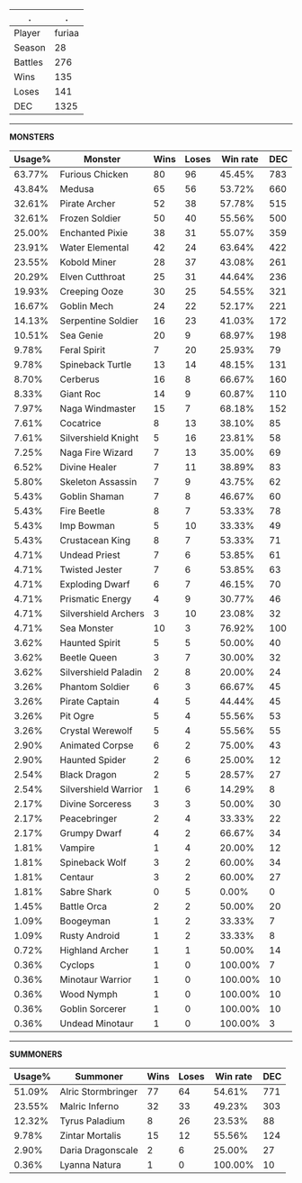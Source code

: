 .|.
|-|-
Player|furiaa
Season|28
Battles|276
Wins|135
Loses|141
DEC|1325

---
**MONSTERS**

Usage%|Monster|Wins|Loses|Win rate|DEC|
-|-|-|-|-|-|
63.77%|Furious Chicken|80|96|45.45%|783|
43.84%|Medusa|65|56|53.72%|660|
32.61%|Pirate Archer|52|38|57.78%|515|
32.61%|Frozen Soldier|50|40|55.56%|500|
25.00%|Enchanted Pixie|38|31|55.07%|359|
23.91%|Water Elemental|42|24|63.64%|422|
23.55%|Kobold Miner|28|37|43.08%|261|
20.29%|Elven Cutthroat|25|31|44.64%|236|
19.93%|Creeping Ooze|30|25|54.55%|321|
16.67%|Goblin Mech|24|22|52.17%|221|
14.13%|Serpentine Soldier|16|23|41.03%|172|
10.51%|Sea Genie|20|9|68.97%|198|
9.78%|Feral Spirit|7|20|25.93%|79|
9.78%|Spineback Turtle|13|14|48.15%|131|
8.70%|Cerberus|16|8|66.67%|160|
8.33%|Giant Roc|14|9|60.87%|110|
7.97%|Naga Windmaster|15|7|68.18%|152|
7.61%|Cocatrice|8|13|38.10%|85|
7.61%|Silvershield Knight|5|16|23.81%|58|
7.25%|Naga Fire Wizard|7|13|35.00%|69|
6.52%|Divine Healer|7|11|38.89%|83|
5.80%|Skeleton Assassin|7|9|43.75%|62|
5.43%|Goblin Shaman|7|8|46.67%|60|
5.43%|Fire Beetle|8|7|53.33%|78|
5.43%|Imp Bowman|5|10|33.33%|49|
5.43%|Crustacean King|8|7|53.33%|71|
4.71%|Undead Priest|7|6|53.85%|61|
4.71%|Twisted Jester|7|6|53.85%|63|
4.71%|Exploding Dwarf|6|7|46.15%|70|
4.71%|Prismatic Energy|4|9|30.77%|46|
4.71%|Silvershield Archers|3|10|23.08%|32|
4.71%|Sea Monster|10|3|76.92%|100|
3.62%|Haunted Spirit|5|5|50.00%|40|
3.62%|Beetle Queen|3|7|30.00%|32|
3.62%|Silvershield Paladin|2|8|20.00%|24|
3.26%|Phantom Soldier|6|3|66.67%|45|
3.26%|Pirate Captain|4|5|44.44%|45|
3.26%|Pit Ogre|5|4|55.56%|53|
3.26%|Crystal Werewolf|5|4|55.56%|55|
2.90%|Animated Corpse|6|2|75.00%|43|
2.90%|Haunted Spider|2|6|25.00%|12|
2.54%|Black Dragon|2|5|28.57%|27|
2.54%|Silvershield Warrior|1|6|14.29%|8|
2.17%|Divine Sorceress|3|3|50.00%|30|
2.17%|Peacebringer|2|4|33.33%|22|
2.17%|Grumpy Dwarf|4|2|66.67%|34|
1.81%|Vampire|1|4|20.00%|12|
1.81%|Spineback Wolf|3|2|60.00%|34|
1.81%|Centaur|3|2|60.00%|27|
1.81%|Sabre Shark|0|5|0.00%|0|
1.45%|Battle Orca|2|2|50.00%|20|
1.09%|Boogeyman|1|2|33.33%|7|
1.09%|Rusty Android|1|2|33.33%|8|
0.72%|Highland Archer|1|1|50.00%|14|
0.36%|Cyclops|1|0|100.00%|7|
0.36%|Minotaur Warrior|1|0|100.00%|10|
0.36%|Wood Nymph|1|0|100.00%|10|
0.36%|Goblin Sorcerer|1|0|100.00%|10|
0.36%|Undead Minotaur|1|0|100.00%|3|

---
**SUMMONERS**

Usage%|Summoner|Wins|Loses|Win rate|DEC|
-|-|-|-|-|-|
51.09%|Alric Stormbringer|77|64|54.61%|771|
23.55%|Malric Inferno|32|33|49.23%|303|
12.32%|Tyrus Paladium|8|26|23.53%|88|
9.78%|Zintar Mortalis|15|12|55.56%|124|
2.90%|Daria Dragonscale|2|6|25.00%|27|
0.36%|Lyanna Natura|1|0|100.00%|10|
